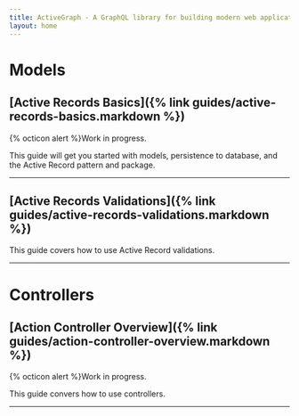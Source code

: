 ```yaml
---
title: ActiveGraph - A GraphQL library for building modern web applications.
layout: home
---
```


# Models
## [Active Records Basics]({% link guides/active-records-basics.markdown %})

<div class="flash mt-2 mb-2 p-3 flash-warn" style="border-radius: 0">
  <p>{% octicon alert %}Work in progress.</p>
</div>

This guide will get you started with models, persistence to database, and the Active
Record pattern and package.

<hr>

## [Active Records Validations]({% link guides/active-records-validations.markdown %})

This guide covers how to use Active Record validations.

<hr>

# Controllers
## [Action Controller Overview]({% link guides/action-controller-overview.markdown %})

<div class="flash mt-2 mb-2 p-3 flash-warn" style="border-radius: 0">
  <p>{% octicon alert %}Work in progress.</p>
</div>

This guide convers how to use controllers.
<hr>
